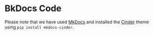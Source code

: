 # BkDocs Code
Please note that we have used [MkDocs](https://www.mkdocs.org/) and installed the [Cinder](https://github.com/chrissimpkins/cinder) theme using `pip install mkdocs-cinder`.
